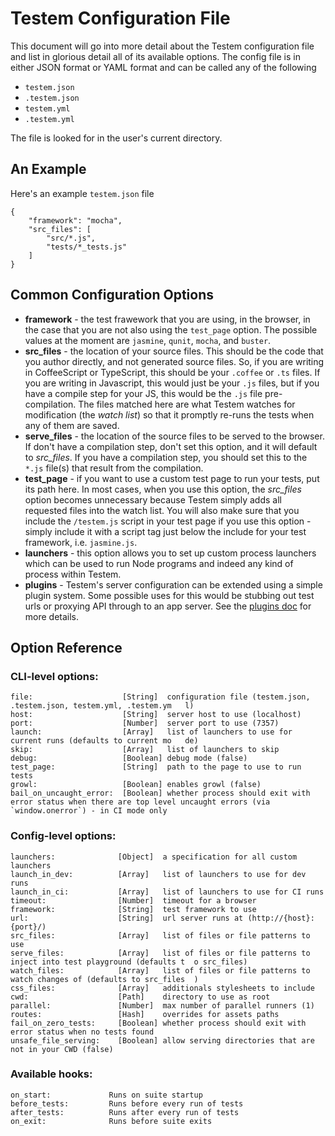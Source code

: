 Testem Configuration File
=========================

This document will go into more detail about the Testem configuration file and list in glorious detail all of its available options. The config file is in either JSON format or YAML format and can be called any of the following

* `testem.json`
* `.testem.json`
* `testem.yml`
* `.testem.yml`

The file is looked for in the user's current directory.

An Example
----------

Here's an example `testem.json` file

    {
        "framework": "mocha",
        "src_files": [
            "src/*.js",
            "tests/*_tests.js"
        ]
    }

Common Configuration Options
----------------------------

* **framework** - the test frawework that you are using, in the browser, in the case that you are not also using the `test_page` option. The possible values at the moment are `jasmine`, `qunit`, `mocha`, and `buster`.
* **src_files** - the location of your source files. This should be the code that you author directly, and not generated source files. So, if you are writing in CoffeeScript or TypeScript, this should be your `.coffee` or `.ts` files. If you are writing in Javascript, this would just be your `.js` files, but if you have a compile step for your JS, this would be the `.js` file pre-compilation. The files matched here are what Testem watches for modification (the *watch list*) so that it promptly re-runs the tests when any of them are saved.
* **serve_files** - the location of the source files to be served to the browser. If don't have a compilation step, don't set this option, and it will default to *src_files*. If you have a compilation step, you should set this to the `*.js` file(s) that result from the compilation.
* **test_page** - if you want to use a custom test page to run your tests, put its path here. In most cases, when you use this option, the *src_files* option becomes unnecessary because Testem simply adds all requested files into the watch list. You will also make sure that you include the `/testem.js` script in your test page if you use this option - simply include it with a script tag just below the include for your test framework, i.e. `jasmine.js`.
* **launchers** - this option allows you to set up custom process launchers which can be used to run Node programs and indeed any kind of process within Testem. 
* **plugins** - Testem's server configuration can be extended using a simple plugin system. Some possible uses for this would be stubbing out test urls or proxying API through to an app server. See the [plugins doc](plugins.md) for more details.

## Option Reference

### CLI-level options:

    file:                    [String]  configuration file (testem.json, .testem.json, testem.yml, .testem.ym   l)
    host:                    [String]  server host to use (localhost)
    port:                    [Number]  server port to use (7357)
    launch:                  [Array]   list of launchers to use for current runs (defaults to current mo   de)
    skip:                    [Array]   list of launchers to skip
    debug:                   [Boolean] debug mode (false)
    test_page:               [String]  path to the page to use to run tests
    growl:                   [Boolean] enables growl (false)
    bail_on_uncaught_error:  [Boolean] whether process should exit with error status when there are top level uncaught errors (via `window.onerror`) - in CI mode only

### Config-level options:

    launchers:              [Object]  a specification for all custom launchers
    launch_in_dev:          [Array]   list of launchers to use for dev runs
    launch_in_ci:           [Array]   list of launchers to use for CI runs
    timeout:                [Number]  timeout for a browser
    framework:              [String]  test framework to use
    url:                    [String]  url server runs at (http://{host}:{port}/)
    src_files:              [Array]   list of files or file patterns to use
    serve_files:            [Array]   list of files or file patterns to inject into test playground (defaults t  o src_files)
    watch_files:            [Array]   list of files or file patterns to watch changes of (defaults to src_files  )
    css_files:              [Array]   additionals stylesheets to include
    cwd:                    [Path]    directory to use as root
    parallel:               [Number]  max number of parallel runners (1)
    routes:                 [Hash]    overrides for assets paths
    fail_on_zero_tests:     [Boolean] whether process should exit with error status when no tests found  
    unsafe_file_serving:    [Boolean] allow serving directories that are not in your CWD (false)
    

### Available hooks:

    on_start:             Runs on suite startup
    before_tests:         Runs before every run of tests
    after_tests:          Runs after every run of tests
    on_exit:              Runs before suite exits